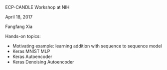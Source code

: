 ECP-CANDLE Workshop at NIH

April 18, 2017

Fangfang Xia

Hands-on topics:
* Motivating example: learning addition with sequence to sequence model
* Keras MNIST MLP
* Keras Autoencoder
* Keras Denoising Autoencoder
